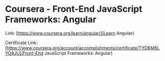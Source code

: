 # Coursera - Front-End JavaScript Frameworks: Angular

Link: [https://www.coursera.org/learn/angular/](Learn Angular)

Certificate Link: [https://www.coursera.org/account/accomplishments/certificate/TYDKM6LYQ9JU](Front-End JavaScript Frameworks: Angular)

